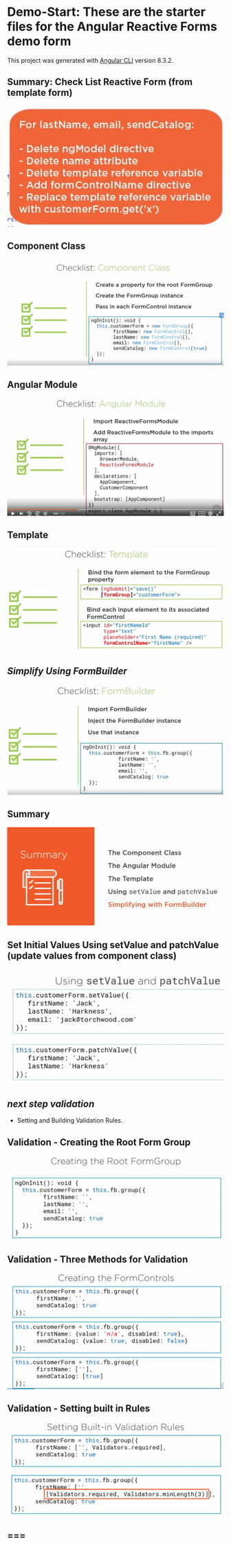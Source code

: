 # Demo-Start: These are the starter files for the Angular Reactive Forms demo form

This project was generated with [Angular CLI](https://github.com/angular/angular-cli) version 8.3.2.

## Summary: Check List Reactive Form (from template form)

![Check List Reactive Form](src/images/AngularReactiveFormChecks.jpg?raw=true)

## Component Class

![Check List Reactive Form](src/images/CheckListReactiveForms1.jpg?raw=true)

## Angular Module

![Check List Reactive Form](src/images/CheckListReactiveForms3.jpg?raw=true)

## Template

![Check List Reactive Form](src/images/CheckListReactiveForms4.jpg?raw=true)

## *Simplify Using FormBuilder*

![Check List Reactive Form](src/images/CheckListReactiveForms2.jpg?raw=true)

## Summary

![Check List Reactive Form](src/images/CheckListReactiveFormsSummary.jpg?raw=true)

## Set Initial Values Using setValue and patchValue (update values from component class)

![Check List Reactive Form](src/images/setValuepatchValue.jpg?raw=true)

## *next step validation*

* Setting and Building Validation Rules.

## Validation - Creating the Root Form Group

![Check List Reactive Form](src/images/CreatingRootFormGroup.png?raw=true)

## Validation - Three Methods for Validation

![Check List Reactive Form](src/images/Validation3methods.png?raw=true)

## Validation - Setting built in Rules

![Check List Reactive Form](src/images/SettingBuiltInRules.png?raw=true)

## ===
